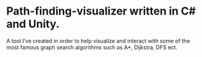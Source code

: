 # Path-finding-visualizer written in C# and Unity.

A tool I've created in order to help visualize and interact with some of the most famous graph search algorithms such as
A*, Dijkstra, DFS ect.
